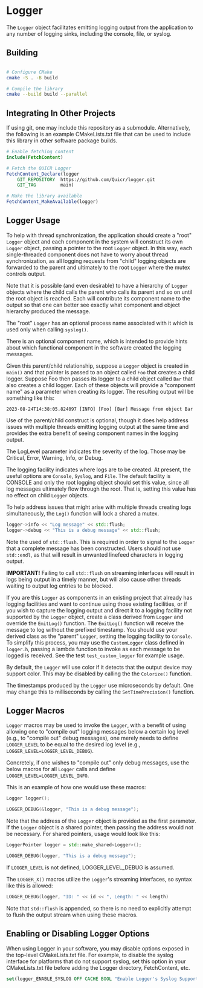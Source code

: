 # Logger

The `Logger` object facilitates emitting logging output from the application
to any number of logging sinks, including the console, file, or syslog.

## Building

```bash

# Configure CMake
cmake -S . -B build

# Compile the library
cmake --build build --parallel
```

## Integrating In Other Projects

If using git, one may include this repository as a submodule.  Alternatively,
the following is an example CMakeLists.txt file that can be used to include
this library in other software package builds.

```cmake
# Enable fetching content
include(FetchContent)

# Fetch the QUICR Logger
FetchContent_Declare(logger
    GIT_REPOSITORY  https://github.com/Quicr/logger.git
    GIT_TAG         main)

# Make the library available
FetchContent_MakeAvailable(logger)
```

## Logger Usage

To help with thread synchronization, the application should
create a "root" `Logger` object and each component in the system
will construct its own `Logger` object, passing a pointer to the
root `Logger` object.  In this way, each single-threaded component
does not have to worry about thread synchronization, as all logging
requests from "child" logging objects are forwarded to the parent
and ultimately to the root `Logger` where the mutex controls output.

Note that it is possible (and even desirable) to have a hierarchy of
`Logger` objects where the child calls the parent who calls its parent
and so on until the root object is reached.  Each will contribute its
component name to the output so that one can better see exactly
what component and object hierarchy produced the message.

The "root" `Logger` has an optional process name associated with it
which is used only when calling `syslog()`.

There is an optional component name, which is intended to provide hints
about which functional component in the software created the logging
messages.

Given this parent/child relationship, suppose a `Logger` object is created
in `main()` and that pointer is passed to an object called `Foo` that creates
a child logger.  Suppose Foo then passes its logger to a child object
called `Bar` that also creates a child logger.  Each of these objects will
provide a "component name" as a parameter when creating its logger.  The
resulting output will be something like this:

```text
2023-08-24T14:38:05.824097 [INFO] [Foo] [Bar] Message from object Bar
```

Use of the parent/child construct is optional, though it does help address
issues with multiple threads emitting logging output at the same time and
provides the extra benefit of seeing component names in the logging output.

The LogLevel parameter indicates the severity of the log.  Those may be
Critical, Error, Warning, Info, or Debug.

The logging facility indicates where logs are to be created.  At
present, the useful options are `Console`, `Syslog`, and `File`.  The default
facility is CONSOLE and only the root logging object should set
this value, since all log messages ultimately flow through the root.
That is, setting this value has no effect on child `Logger` objects.

To help address issues that might arise with multiple threads
creating logs simultaneously, the `Log()` function will lock a shared
a mutex.

```cpp
logger->info << "Log message" << std::flush;
logger->debug << "This is a debug message" << std::flush;
```

Note the used of `std::flush`.  This is required in order to signal
to the `Logger` that a complete message has been constructed.  Users
should not use `std::endl`, as that will result in unwanted linefeed
characters in logging output.

**IMPORTANT!** Failing to call `std::flush` on streaming interfaces will
result in logs being output in a timely manner, but will also cause
other threads waiting to output log entries to be blocked.

If you are this `Logger` as components in an existing project that
already has logging facilities and want to continue using those
existing facilities, or if you wish to capture the logging output and
direct it to a logging facility not supported by the `Logger` object,
create a class derived from `Logger` and override the `EmitLog()`
function.  The `EmitLog()` function will receive the message to log
without the prefixed timestamp.  You should use your derived class
as the "parent" `Logger`, setting the logging facility to `Console`.
To simplify this process, you may use the `CustomLogger` class defined in
`logger.h`, passing a lambda function to invoke as each message to be logged
is received.  See the test `test_custom_logger` for example usage.

By default, the `Logger` will use color if it detects that the output
device may support color.  This may be disabled by calling the
the `Colorize()` function.

The timestamps produced by the `Logger` use microseconds by default.
One may change this to milliseconds by calling the `SetTimePrecision()`
function.

## Logger Macros

`Logger` macros may be used to invoke the `Logger`, with a benefit of using
allowing one to "compile out" logging messages below a certain log level
(e.g., to "compile out" debug messages), one merely needs to define
`LOGGER_LEVEL` to be equal to the desired log level
(e.g., `LOGGER_LEVEL=LOGGER_LEVEL_DEBUG`).

Concretely, if one wishes to "compile out" only debug messages, use the
below macros for all `Logger` calls and define `LOGGER_LEVEL=LOGGER_LEVEL_INFO`.

This is an example of how one would use these macros:

```cpp
Logger logger();

LOGGER_DEBUG(&logger, "This is a debug message");
```

Note that the address of the `Logger` object is provided as the first
parameter.  If the `Logger` object is a shared pointer, then passing
the address would not be necessary.  For shared pointers, usage would
look like this:

```cpp
LoggerPointer logger = std::make_shared<Logger>();

LOGGER_DEBUG(logger, "This is a debug message");
```

If `LOGGER_LEVEL` is not defined, LOGGER_LEVEL_DEBUG is assumed.

The `LOGGER_X()` macros utilize the `Logger`'s streaming interfaces, so
syntax like this is allowed:

```cpp
LOGGER_DEBUG(logger, "ID: " << id << ", Length: " << length)
```

Note that `std::flush` is appended, so there is no need to explicitly
attempt to flush the output stream when using these macros.

## Enabling or Disabling Logger Options

When using Logger in your software, you may disable options exposed in the
top-level CMakeLists.txt file.  For example, to disable the syslog interface
for platforms that do not support syslog, set this option in your CMakeLists.txt
file before adding the Logger directory, FetchContent, etc.

```CMake
set(logger_ENABLE_SYSLOG OFF CACHE BOOL "Enable Logger's Syslog Support")
```
